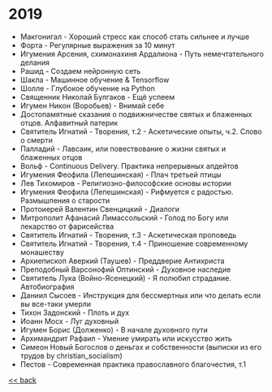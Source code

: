 ﻿
# 2019
- Макгонигал - Хороший стресс как способ стать сильнее и лучше
- Форта - Регулярные выражения за 10 минут
- Игумения Арсения, схимонахиня Ардалиона - Путь немечтательного делания
- Рашид - Создаем нейронную сеть
- Шакла - Машинное обучение & Tensorflow
- Шолле - Глубокое обучение на Python
- Священник Николай Булгаков - Ещё успеем
- Игумен Никон (Воробьев) - Внимай себе
- Достопамятные сказания о подвижничестве святых и блаженных отцов. Алфавитный патерик
- Святитель Игнатий - Творения, т.2 - Аскетические опыты, ч.2. Слово о смерти
- Палладий - Лавсаик, или повествование о жизни святых и блаженных отцов
- Вольф - Continuous Delivery. Практика непрерывных апдейтов
- Игумения Феофила (Лепешинская) - Плач третьей птицы
- Лев Тихомиров - Религиозно-философские основы истории
- Игумения Феофила (Лепешинская) - Рифмуется с радостью. Размышления о старости
- Протоиерей Валентин Свенцицкий - Диалоги
- Митрополит Афанасий Лимассольский - Голод по Богу или лекарство от фарисейства
- Святитель Игнатий - Творения, т.3 - Аскетическая проповедь
- Святитель Игнатий - Творения, т.4 - Приношение современному монашеству
- Архиепископ Аверкий (Таушев) - Преддверие Антихриста
- Преподобный Варсонофий Оптинский - Духовное наследие
- Святитель Лука (Войно-Ясенецкий) - Я полюбил страдание. Автобиография
- Даниил Сысоев - Инструкция для бессмертных или что делать если вы все-таки умерли
- Тихон Задонский - Плоть и дух
- Иоанн Мосх - Луг духовный
- Игумен Борис (Долженко) - В начале духовного пути
- Архимандрит Рафаил - Умение умирать или искусство жить
- Симеон Новый Богослов о деньгах и собственности (выписки из его трудов by christian_socialism)
- Пестов - Современная практика православного благочестия, т.1

[<< back](README.md)
